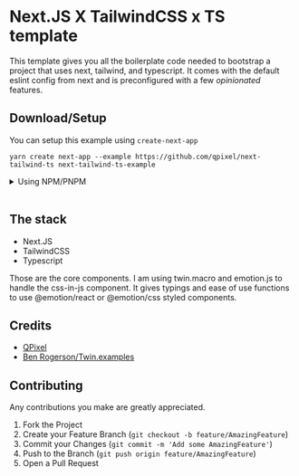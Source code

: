 # Next.JS X TailwindCSS x TS template
This template gives you all the boilerplate code needed to bootstrap a project that uses next, tailwind, and typescript. It comes with the default eslint config from next and is preconfigured with a few *opinionated* features.

## Download/Setup
You can setup this example using ``create-next-app``

``yarn create next-app --example https://github.com/qpixel/next-tailwind-ts next-tailwind-ts-example``
<details>
<summary>Using NPM/PNPM</summary>

### NPM
``npx create-next-app --example https://github.com/qpixel/next-tailwind-ts next-tailwind-ts-example``
### PNPM
``pnpx create-next-app --example https://github.com/qpixel/next-tailwind-ts next-tailwind-ts-example``
</details> 

<br />

## The stack
  - Next.JS
  - TailwindCSS
  - Typescript

Those are the core components. I am using twin.macro and emotion.js to handle the css-in-js component. It gives typings and ease of use functions to use @emotion/react or @emotion/css styled components.

## Credits
- [QPixel](https://github.com/qpixel)
- [Ben Rogerson/Twin.examples](https://github.com/ben-rogerson/twin.examples/tree/master/next-emotion)


## Contributing
Any contributions you make are greatly appreciated.
1. Fork the Project
2. Create your Feature Branch (`git checkout -b feature/AmazingFeature`)
3. Commit your Changes (`git commit -m 'Add some AmazingFeature'`)
4. Push to the Branch (`git push origin feature/AmazingFeature`)
5. Open a Pull Request